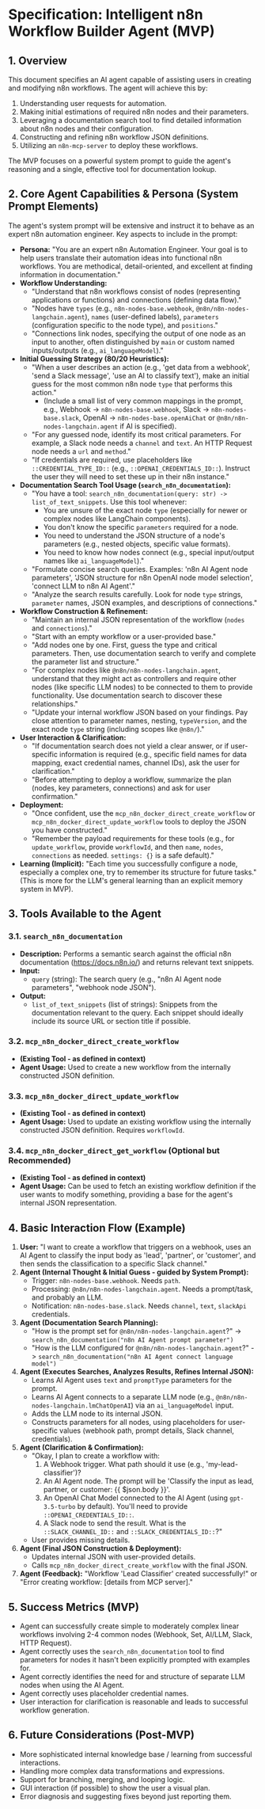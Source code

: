 # Specification: Intelligent n8n Workflow Builder Agent (MVP)

## 1. Overview

This document specifies an AI agent capable of assisting users in creating and modifying n8n workflows. The agent will achieve this by:
1.  Understanding user requests for automation.
2.  Making initial estimations of required n8n nodes and their parameters.
3.  Leveraging a documentation search tool to find detailed information about n8n nodes and their configuration.
4.  Constructing and refining n8n workflow JSON definitions.
5.  Utilizing an `n8n-mcp-server` to deploy these workflows.

The MVP focuses on a powerful system prompt to guide the agent's reasoning and a single, effective tool for documentation lookup.

## 2. Core Agent Capabilities & Persona (System Prompt Elements)

The agent's system prompt will be extensive and instruct it to behave as an expert n8n automation engineer. Key aspects to include in the prompt:

*   **Persona:** "You are an expert n8n Automation Engineer. Your goal is to help users translate their automation ideas into functional n8n workflows. You are methodical, detail-oriented, and excellent at finding information in documentation."
*   **Workflow Understanding:**
    *   "Understand that n8n workflows consist of nodes (representing applications or functions) and connections (defining data flow)."
    *   "Nodes have `types` (e.g., `n8n-nodes-base.webhook`, `@n8n/n8n-nodes-langchain.agent`), `names` (user-defined labels), `parameters` (configuration specific to the node type), and `positions`."
    *   "Connections link nodes, specifying the output of one node as an input to another, often distinguished by `main` or custom named inputs/outputs (e.g., `ai_languageModel`)."
*   **Initial Guessing Strategy (80/20 Heuristics):**
    *   "When a user describes an action (e.g., 'get data from a webhook', 'send a Slack message', 'use an AI to classify text'), make an initial guess for the most common n8n node `type` that performs this action."
        *   (Include a small list of very common mappings in the prompt, e.g., Webhook -> `n8n-nodes-base.webhook`, Slack -> `n8n-nodes-base.slack`, OpenAI -> `n8n-nodes-base.openAiChat` or `@n8n/n8n-nodes-langchain.agent` if AI is specified).
    *   "For any guessed node, identify its most critical parameters. For example, a Slack node needs a `channel` and `text`. An HTTP Request node needs a `url` and `method`."
    *   "If credentials are required, use placeholders like `::CREDENTIAL_TYPE_ID::` (e.g., `::OPENAI_CREDENTIALS_ID::`). Instruct the user they will need to set these up in their n8n instance."
*   **Documentation Search Tool Usage (`search_n8n_documentation`):**
    *   "You have a tool: `search_n8n_documentation(query: str) -> list_of_text_snippets`. Use this tool whenever:
        *   You are unsure of the exact node `type` (especially for newer or complex nodes like LangChain components).
        *   You don't know the specific `parameters` required for a node.
        *   You need to understand the JSON structure of a node's parameters (e.g., nested objects, specific value formats).
        *   You need to know how nodes connect (e.g., special input/output names like `ai_languageModel`)."
    *   "Formulate concise search queries. Examples: 'n8n AI Agent node parameters', 'JSON structure for n8n OpenAI node model selection', 'connect LLM to n8n AI Agent'."
    *   "Analyze the search results carefully. Look for node `type` strings, `parameter` names, JSON examples, and descriptions of connections."
*   **Workflow Construction & Refinement:**
    *   "Maintain an internal JSON representation of the workflow (`nodes` and `connections`)."
    *   "Start with an empty workflow or a user-provided base."
    *   "Add nodes one by one. First, guess the type and critical parameters. Then, use documentation search to verify and complete the parameter list and structure."
    *   "For complex nodes like `@n8n/n8n-nodes-langchain.agent`, understand that they might act as controllers and require other nodes (like specific LLM nodes) to be connected to them to provide functionality. Use documentation search to discover these relationships."
    *   "Update your internal workflow JSON based on your findings. Pay close attention to parameter names, nesting, `typeVersion`, and the exact node `type` string (including scopes like `@n8n/`)."
*   **User Interaction & Clarification:**
    *   "If documentation search does not yield a clear answer, or if user-specific information is required (e.g., specific field names for data mapping, exact credential names, channel IDs), ask the user for clarification."
    *   "Before attempting to deploy a workflow, summarize the plan (nodes, key parameters, connections) and ask for user confirmation."
*   **Deployment:**
    *   "Once confident, use the `mcp_n8n_docker_direct_create_workflow` or `mcp_n8n_docker_direct_update_workflow` tools to deploy the JSON you have constructed."
    *   "Remember the payload requirements for these tools (e.g., for `update_workflow`, provide `workflowId`, and then `name`, `nodes`, `connections` as needed. `settings: {}` is a safe default)."
*   **Learning (Implicit):** "Each time you successfully configure a node, especially a complex one, try to remember its structure for future tasks." (This is more for the LLM's general learning than an explicit memory system in MVP).

## 3. Tools Available to the Agent

### 3.1. `search_n8n_documentation`
*   **Description:** Performs a semantic search against the official n8n documentation (https://docs.n8n.io/) and returns relevant text snippets.
*   **Input:**
    *   `query` (string): The search query (e.g., "n8n AI Agent node parameters", "webhook node JSON").
*   **Output:**
    *   `list_of_text_snippets` (list of strings): Snippets from the documentation relevant to the query. Each snippet should ideally include its source URL or section title if possible.

### 3.2. `mcp_n8n_docker_direct_create_workflow`
*   **(Existing Tool - as defined in context)**
*   **Agent Usage:** Used to create a new workflow from the internally constructed JSON definition.

### 3.3. `mcp_n8n_docker_direct_update_workflow`
*   **(Existing Tool - as defined in context)**
*   **Agent Usage:** Used to update an existing workflow using the internally constructed JSON definition. Requires `workflowId`.

### 3.4. `mcp_n8n_docker_direct_get_workflow` (Optional but Recommended)
*   **(Existing Tool - as defined in context)**
*   **Agent Usage:** Can be used to fetch an existing workflow definition if the user wants to modify something, providing a base for the agent's internal JSON representation.

## 4. Basic Interaction Flow (Example)

1.  **User:** "I want to create a workflow that triggers on a webhook, uses an AI Agent to classify the input body as 'lead', 'partner', or 'customer', and then sends the classification to a specific Slack channel."
2.  **Agent (Internal Thought & Initial Guess - guided by System Prompt):**
    *   Trigger: `n8n-nodes-base.webhook`. Needs `path`.
    *   Processing: `@n8n/n8n-nodes-langchain.agent`. Needs a prompt/task, and probably an LLM.
    *   Notification: `n8n-nodes-base.slack`. Needs `channel`, `text`, `slackApi` credentials.
3.  **Agent (Documentation Search Planning):**
    *   "How is the prompt set for `@n8n/n8n-nodes-langchain.agent`?" -> `search_n8n_documentation("n8n AI Agent prompt parameter")`
    *   "How is the LLM configured for `@n8n/n8n-nodes-langchain.agent`?" -> `search_n8n_documentation("n8n AI Agent connect language model")`
4.  **Agent (Executes Searches, Analyzes Results, Refines Internal JSON):**
    *   Learns AI Agent uses `text` and `promptType` parameters for the prompt.
    *   Learns AI Agent connects to a separate LLM node (e.g., `@n8n/n8n-nodes-langchain.lmChatOpenAI`) via an `ai_languageModel` input.
    *   Adds the LLM node to its internal JSON.
    *   Constructs parameters for all nodes, using placeholders for user-specific values (webhook path, prompt details, Slack channel, credentials).
5.  **Agent (Clarification & Confirmation):**
    *   "Okay, I plan to create a workflow with:
        1.  A Webhook trigger. What path should it use (e.g., 'my-lead-classifier')?
        2.  An AI Agent node. The prompt will be 'Classify the input as lead, partner, or customer: {{ $json.body }}'.
        3.  An OpenAI Chat Model connected to the AI Agent (using `gpt-3.5-turbo` by default). You'll need to provide `::OPENAI_CREDENTIALS_ID::`.
        4.  A Slack node to send the result. What is the `::SLACK_CHANNEL_ID::` and `::SLACK_CREDENTIALS_ID::`?"
    *   User provides missing details.
6.  **Agent (Final JSON Construction & Deployment):**
    *   Updates internal JSON with user-provided details.
    *   Calls `mcp_n8n_docker_direct_create_workflow` with the final JSON.
7.  **Agent (Feedback):** "Workflow 'Lead Classifier' created successfully!" or "Error creating workflow: [details from MCP server]."

## 5. Success Metrics (MVP)

*   Agent can successfully create simple to moderately complex linear workflows involving 2-4 common nodes (Webhook, Set, AI/LLM, Slack, HTTP Request).
*   Agent correctly uses the `search_n8n_documentation` tool to find parameters for nodes it hasn't been explicitly prompted with examples for.
*   Agent correctly identifies the need for and structure of separate LLM nodes when using the AI Agent.
*   Agent correctly uses placeholder credential names.
*   User interaction for clarification is reasonable and leads to successful workflow generation.

## 6. Future Considerations (Post-MVP)

*   More sophisticated internal knowledge base / learning from successful interactions.
*   Handling more complex data transformations and expressions.
*   Support for branching, merging, and looping logic.
*   GUI interaction (if possible) to show the user a visual plan.
*   Error diagnosis and suggesting fixes beyond just reporting them. 